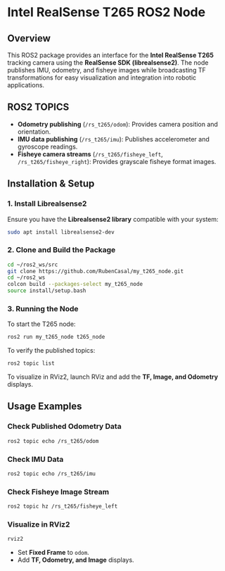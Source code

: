 # Intel RealSense T265 ROS2 Node

## Overview
This ROS2 package provides an interface for the **Intel RealSense T265** tracking camera using the **RealSense SDK (librealsense2)**. The node publishes IMU, odometry, and fisheye images while broadcasting TF transformations for easy visualization and integration into robotic applications.

## ROS2 TOPICS
- **Odometry publishing** (`/rs_t265/odom`): Provides camera position and orientation.
- **IMU data publishing** (`/rs_t265/imu`): Publishes accelerometer and gyroscope readings.
- **Fisheye camera streams** (`/rs_t265/fisheye_left`, `/rs_t265/fisheye_right`): Provides grayscale fisheye format images.

## Installation & Setup

### **1. Install Librealsense2**
Ensure you have the **Librealsense2 library** compatible with your system:

```bash
sudo apt install librealsense2-dev
```

### **2. Clone and Build the Package**
```bash
cd ~/ros2_ws/src
git clone https://github.com/RubenCasal/my_t265_node.git
cd ~/ros2_ws
colcon build --packages-select my_t265_node
source install/setup.bash
```

### **3. Running the Node**
To start the T265 node:
```bash
ros2 run my_t265_node t265_node
```

To verify the published topics:
```bash
ros2 topic list
```

To visualize in RViz2, launch RViz and add the **TF, Image, and Odometry** displays.

## Usage Examples
### **Check Published Odometry Data**
```bash
ros2 topic echo /rs_t265/odom
```
### **Check IMU Data**
```bash
ros2 topic echo /rs_t265/imu
```
### **Check Fisheye Image Stream**
```bash
ros2 topic hz /rs_t265/fisheye_left
```
### **Visualize in RViz2**
```bash
rviz2
```
- Set **Fixed Frame** to `odom`.
- Add **TF, Odometry, and Image** displays.



